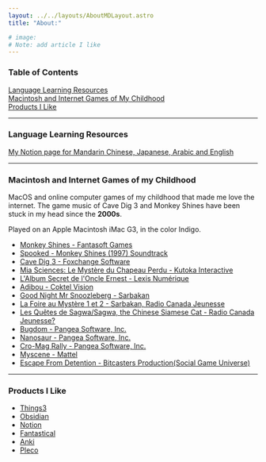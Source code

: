 ```yaml
---
layout: ../../layouts/AboutMDLayout.astro
title: "About:"

# image:
# Note: add article I like
---
```



### Table of Contents
[Language Learning Resources](#language-learning-resources)  
[Macintosh and Internet Games of My Childhood](#macintosh-and-internet-games-of-my-childhood)   
[Products I Like](#products-i-like)   


---

### Language Learning Resources 
[My Notion page for Mandarin Chinese, Japanese, Arabic and English](https://alyssabedard.notion.site/Languages-5e39572cb5314ff3baf57f6932a1010d?pvs=4)


---

### Macintosh and Internet Games of my Childhood
MacOS and online computer games of my childhood that made me love the internet.  The game music of Cave Dig 3 and Monkey Shines have been stuck in my head since the <b>2000s</b>. 

Played on an Apple Macintosh iMac G3, in the color Indigo.

- [Monkey Shines - Fantasoft Games](https://www.youtube.com/watch?v=VY7g394GI3E&t=28s)
- [Spooked - Monkey Shines (1997) Soundtrack](https://www.youtube.com/watch?v=v_suegkflOw)
- [Cave Dig 3 - Foxchange Software](https://www.youtube.com/watch?v=HFg5a6O_PBg)
- [Mia Sciences: Le Mystère du Chapeau Perdu - Kutoka Interactive](https://www.kutoka.com/en/mia-collection.html)
- [L'Album Secret de l'Oncle Ernest -  Lexis Numérique](https://www.macintoshrepository.org/43311-l-album-secret-de-l-oncle-ernest)
- [Adibou - Coktel Vision](https://www.youtube.com/watch?v=WVBTl9jtCkg)
- [Good Night Mr Snoozleberg - Sarbakan](https://archive.org/details/snoozleberg)
- [La Foire au Mystère 1 et 2 - Sarbakan, Radio Canada Jeunesse](https://archive.org/details/la-foire-aux-mysteres-3)
- [Les Quêtes de Sagwa/Sagwa, the Chinese Siamese Cat - Radio Canada Jeunesse?](https://www.youtube.com/watch?app=desktop&v=osiWfIhAgGo)
- [Bugdom - Pangea Software, Inc.](https://www.pangeasoft.net/bug/index.html)
- [Nanosaur - Pangea Software, Inc.](https://www.pangeasoft.net/nano/info.html)
- [Cro-Mag Rally - Pangea Software, Inc.](https://www.pangeasoft.net/cromag/demo.html)
- [Myscene - Mattel](https://en.wikipedia.org/wiki/My_Scene)
- [Escape From Detention - Bitcasters Production(Social Game Universe)](https://www.youtube.com/watch?v=CXiWW0sSYxM)


---

### Products I Like
- [Things3](https://culturedcode.com/things/)
- [Obsidian](https://obsidian.md/)
- [Notion](https://www.notion.so/)
- [Fantastical](https://flexibits.com/fantastical) 
- [Anki](https://apps.ankiweb.net/) 
- [Pleco](https://www.pleco.com/)

<style>
    
    @import url('https://fonts.googleapis.com/css2?family=DM+Serif+Display&display=swap');

</style>    